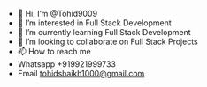 - 👋 Hi, I’m @Tohid9009
- 👀 I’m interested in Full Stack Development
- 🌱 I’m currently learning Full Stack Development
- 💞️ I’m looking to collaborate on Full Stack Projects
- 📫 How to reach me 
- Whatsapp +919921999733
- Email tohidshaikh1000@gmail.com

<!---
Tohid9009/Tohid9009 is a ✨ special ✨ repository because its `README.md` (this file) appears on your GitHub profile.
You can click the Preview link to take a look at your changes.
--->
